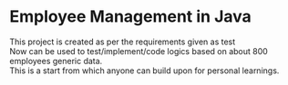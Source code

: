 # Employee Management in Java
This project is created as per the requirements given as test  
Now can be used to test/implement/code logics based on about 800 employees generic data.  
This is a start from which anyone can build upon for personal learnings.
